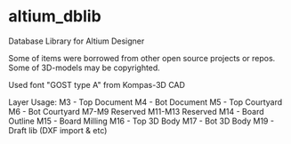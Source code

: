 # altium_dblib
Database Library for Altium Designer

Some of items were borrowed from other open source projects or repos. Some of 3D-models may be copyrighted.

Used font "GOST type A" from Kompas-3D CAD


Layer Usage:
M3 - Top Document
M4 - Bot Document
M5 - Top Courtyard
M6 - Bot Courtyard
M7-M9   Reserved
M11-M13 Reserved
M14 - Board Outline
M15 - Board Milling
M16 - Top 3D Body
M17 - Bot 3D Body
M19 - Draft lib (DXF import & etc)
